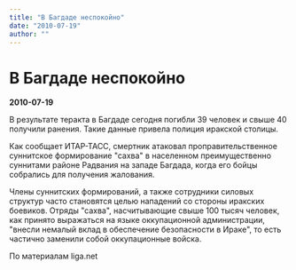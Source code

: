 ```yaml
---
title: "В Багдаде неспокойно"
date: "2010-07-19"
author: ""
---
```


# В Багдаде неспокойно

**2010-07-19** 

В результате теракта в Багдаде сегодня погибли 39 человек и свыше 40 получили ранения. Такие данные привела полиция иракской столицы.

Как сообщает ИТАР-ТАСС, смертник атаковал проправительственное суннитское формирование "сахва" в населенном преимущественно суннитами районе Радвания на западе Багдада, когда его бойцы собрались для получения жалования.

Члены суннитских формирований, а также сотрудники силовых структур часто становятся целью нападений со стороны иракских боевиков. Отряды "сахва", насчитывающие свыше 100 тысяч человек, как принято выражаться на языке оккупационной администрации, "внесли немалый вклад в обеспечение безопасности в Ираке", то есть частично заменили собой оккупационные войска.

По материалам liga.net